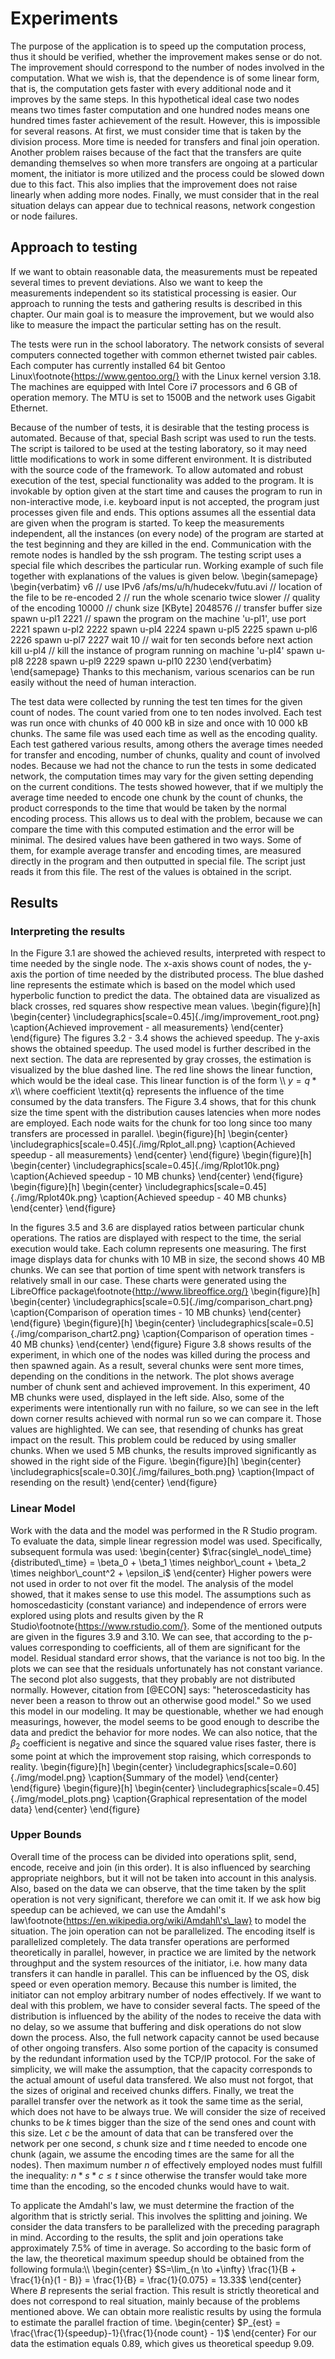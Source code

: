 # Experiments
The purpose of the application is to speed up the computation process, thus it should be verified, whether the improvement makes sense or do not. The improvement should correspond to the number of nodes involved in the computation. What we wish is, that the dependence is of some linear form, that is, the computation gets faster with every additional node and it improves by the same steps. In this hypothetical ideal case two nodes means two times faster computation and one hundred nodes means one hundred times faster achievement of the result. However, this is impossible for several reasons. At first, we must consider time that is taken by the division process. More time is needed for transfers and final join operation. Another problem raises because of the fact that the transfers are quite demanding themselves so when more transfers are ongoing at a particular moment, the initiator is more utilized and the process could be slowed down due to this fact. This also implies that the improvement does not raise linearly when adding more nodes. Finally, we must consider that in the real situation delays can appear due to technical reasons, network congestion or node failures.

## Approach to testing
If we want to obtain reasonable data, the measurements must be repeated several times to prevent deviations. Also we want to keep the measurements independent so its statistical processing is easier. Our approach to running the tests and gathering results is described in this chapter. Our main goal is to measure the improvement, but we would also like to measure the impact the particular setting has on the result.

The tests were run in the school laboratory. The network consists of several computers connected together with common ethernet twisted pair cables. Each computer has currently installed 64 bit Gentoo  Linux\footnote{https://www.gentoo.org/} with the Linux kernel version 3.18. The machines are equipped with Intel Core i7 processors and 6 GB of operation memory. The MTU is set to 1500B and the network uses Gigabit Ethernet.

Because of the number of tests, it is desirable that the testing process is automated. Because of that, special Bash script was used to run the tests. The script is tailored to be used at the testing laboratory, so it may need little modifications to work in some different environment. It is distributed with the source code of the framework. To allow automated and robust execution of the test, special functionality was added to the program. It is invokable by option given at the start time and causes the program to run in non-interactive mode, i.e. keyboard input is not accepted, the program just processes given file and ends. This options assumes all the essential data are given when the program is started. To keep the measurements independent, all the instances (on every node) of the program are started at the test beginning and they are killed in the end. Communication with the remote nodes is handled by the ssh program. The testing script uses a special file which describes the particular run. Working example of such file together with explanations of the values is given below.
\begin{samepage}
\begin{verbatim}
v6 // use IPv6
/afs/ms/u/h/hudecekv/futu.avi // location of the file to be re-encoded
2 // run the whole scenario twice
slower // quality of the encoding
10000 // chunk size [KByte]
2048576 // transfer buffer size
spawn u-pl1 2221 // spawn the program on the machine 'u-pl1', use port 2221
spawn u-pl2 2222
spawn u-pl4 2224
spawn u-pl5 2225
spawn u-pl6 2226
spawn u-pl7 2227
wait 10 // wait for ten seconds before next action
kill u-pl4 // kill the instance of program running on machine 'u-pl4'
spawn u-pl8 2228
spawn u-pl9 2229
spawn u-pl10 2230
\end{verbatim}
\end{samepage}
Thanks to this mechanism, various scenarios can be run easily without the need of human interaction.

The test data were collected by running the test ten times for the given count of nodes. The count varied from one to ten nodes involved. Each test was run once with chunks of 40 000 kB in size and once with 10 000 kB chunks. The same file was used each time as well as the encoding quality. Each test gathered various results, among others the average times needed for transfer and encoding, number of chunks, quality and count of involved nodes. Because we had not the chance to run the tests in some dedicated network, the computation times may vary for the given setting depending on the current conditions. The tests showed however, that if we multiply the average time needed to encode one chunk by the count of chunks, the product corresponds to the time that would be taken by the normal encoding process. This allows us to deal with the problem, because we can compare the time with this computed estimation and the error will be minimal.
The desired values have been gathered in two ways. Some of them, for example average transfer and encoding times, are measured directly in the program and then outputted in special file. The script just reads it from this file. The rest of the values is obtained in the script.

## Results

### Interpreting the results
 In the Figure 3.1 are showed the achieved results, interpreted with respect to time needed by the single node. The x-axis shows count of nodes, the y-axis the portion of time needed by the distributed process. The blue dashed line represents the estimate which is based on the model which used hyperbolic function to predict the data. The obtained data are visualized as black crosses, red squares show respective mean values.
\begin{figure}[h]
\begin{center}
\includegraphics[scale=0.45]{./img/improvement_root.png}
\caption{Achieved improvement - all measurements}
\end{center}
\end{figure}
The figures 3.2 - 3.4 shows the achieved speedup. The y-axis shows the obtained speedup. The used model is further described in the next section. The data are represented by gray crosses, the estimation is visualized by the blue dashed line. The red line shows the linear function, which would be the ideal case. This linear function is of the form \\\\
$y = q*x$\\\\
where coefficient \textit{q} represents the influence of the time consumed by the data transfers. The Figure 3.4 shows, that for this chunk size the time spent with the distribution causes latencies when more nodes are employed. Each node waits for the chunk for too long since too many transfers are processed in parallel.
\begin{figure}[h]
\begin{center}
\includegraphics[scale=0.45]{./img/Rplot_all.png}
\caption{Achieved speedup - all measurements}
\end{center}
\end{figure}
\begin{figure}[h]
\begin{center}
\includegraphics[scale=0.45]{./img/Rplot10k.png}
\caption{Achieved speedup - 10 MB chunks}
\end{center}
\end{figure}
\begin{figure}[h]
\begin{center}
\includegraphics[scale=0.45]{./img/Rplot40k.png}
\caption{Achieved speedup - 40 MB chunks}
\end{center}
\end{figure}

In the figures 3.5 and 3.6 are displayed ratios between particular chunk operations. The ratios are displayed with respect to the time, the serial execution would take. Each column represents one measuring. The first image displays data for chunks with 10 MB in size, the second shows 40 MB chunks. We can see that portion of time spent with network transfers is relatively small in our case. These charts were generated using the LibreOffice package\footnote{http://www.libreoffice.org/}
\begin{figure}[h]
\begin{center}
\includegraphics[scale=0.5]{./img/comparison_chart.png}
\caption{Comparison of operation times - 10 MB chunks}
\end{center}
\end{figure}
\begin{figure}[h]
\begin{center}
\includegraphics[scale=0.5]{./img/comparison_chart2.png}
\caption{Comparison of operation times - 40 MB chunks}
\end{center}
\end{figure}
Figure 3.8 shows results of the experiment, in which one of the nodes was killed during the process and then spawned again. As a result, several chunks were sent more times, depending on the conditions in the network. The plot shows average number of chunk sent and achieved improvement. In this experiment, 40 MB chunks were used, displayed in the left side. Also, some of the experiments were intentionally run with no failure, so we can see in the left down corner results achieved with normal run so we can compare it. Those values are highlighted. We can see, that resending of chunks has great impact on the result. This problem could be reduced by using smaller chunks. When we used 5 MB chunks, the results improved significantly as showed in the right side of the Figure.
\begin{figure}[h]
\begin{center}
\includegraphics[scale=0.30]{./img/failures_both.png}
\caption{Impact of resending on the result}
\end{center}
\end{figure}

### Linear Model
Work with the data and the model was performed in the R Studio program. To evaluate the data, simple linear regression model was used. Specifically, subsequent formula was used:
\begin{center}
$\frac{single\_node\_time}{distributed\_time} = \beta_0 + \beta_1 \times neighbor\_count + \beta_2 \times neighbor\_count^2 + \epsilon_i$
\end{center}
Higher powers were not used in order to not over fit the model. The analysis of the model showed, that it makes sense to use this model. The assumptions such as homoscedasticity (constant variance) and independence of errors were explored using plots and results given by the R Studio\footnote{https://www.rstudio.com/}.
Some of the mentioned outputs are given in the figures 3.9 and 3.10. We can see, that according to the p-values corresponding to coefficients, all of them are significant for the model. Residual standard error shows, that the variance is not too big. In the plots we can see that the residuals unfortunately has not constant variance. The second plot also suggests, that they probably are not distributed normally. However, citation from [@ECON] says: "heteroscedasticity has never been a reason to throw out an otherwise good model." So we used this model in our modeling. It may be questionable, whether we had enough measurings, however, the model seems to be good enough to describe the data and predict the behavior for more nodes. We can also notice, that the $\beta_2$ coefficient is negative and since the squared value rises faster, there is some point at which the improvement stop raising, which corresponds to reality.
\begin{figure}[h]
\begin{center}
\includegraphics[scale=0.60]{./img/model.png}
\caption{Summary of the model}
\end{center}
\end{figure}
\begin{figure}[h]
\begin{center}
\includegraphics[scale=0.45]{./img/model_plots.png}
\caption{Graphical representation of the model data}
\end{center}
\end{figure}

### Upper Bounds
Overall time of the process can be divided into operations split, send, encode, receive and join (in this order). It is also influenced by searching appropriate neighbors, but it will not be taken into account in this analysis. Also, based on the data we can observe, that the time taken by the split operation is not very significant, therefore we can omit it. If we ask how big speedup can be achieved, we can use the Amdahl\'s law\footnote{https://en.wikipedia.org/wiki/Amdahl\'s\_law} to model the situation. The join operation can not be parallelized. The encoding itself is parallelized completely. The data transfer operations are performed theoretically in parallel, however, in practice we are limited by the network throughput and the system resources of the initiator, i.e. how many data transfers it can handle in parallel. This can be influenced by the OS, disk speed or even operation memory. Because this number is limited, the initiator can not employ arbitrary number of nodes effectively. If we want to deal with this problem, we have to consider several facts. The speed of the distribution is influenced by the ability of the nodes to receive the data with no delay, so we assume that buffering and disk operations do not slow down the process. Also, the full network capacity cannot be used because of other ongoing transfers. Also some portion of the capacity is consumed by the redundant information used by the TCP/IP protocol. For the sake of simplicity, we will make the assumption, that the capacity corresponds to the actual amount of useful data transfered. We also must not forgot, that the sizes of original and received chunks differs. Finally, we treat the parallel transfer over the network as it took the same time as the serial, which does not have to be always true. We will consider the size of received chunks to be $k$ times bigger than the size of the send ones and count with this size. Let $c$ be the amount of data that can be transfered over the network per one second, $s$ chunk size and $t$ time needed to encode one chunk (again, we assume the encoding times are the same for all the nodes). Then maximum number $n$ of effectively employed nodes must fulfill the inequality: $n * s * c \leq t$ since otherwise the transfer would take more time than the encoding, so the encoded chunks would have to wait.

To applicate the Amdahl's law, we must determine the fraction of the algorithm that is strictly serial. This involves the splitting and joining. We consider the data transfers to be parallelized with the preceding paragraph in mind. According to the results, the split and join operations take approximately 7.5\% of time in average. So according to the basic form of the law, the theoretical maximum speedup should be obtained from the following formula:\\\\
\begin{center}
$S=\lim_{n \to +\infty} \frac{1}{B + \frac{1}{n}(1 - B)} = \frac{1}{B} = \frac{1}{0.075} = 13.33$
\end{center}
Where $B$ represents the serial fraction. This result is strictly theoretical and does not correspond to real situation, mainly because of the problems mentioned above. We can obtain more realistic results by using the formula to estimate the parallel fraction of time.
\begin{center}
$P_{est} = \frac{\frac{1}{speedup}-1}{\frac{1}{node count} - 1}$
\end{center}
For our data the estimation equals $0.89$, which gives us theoretical speedup $9.09$.